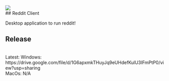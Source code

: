 <img src="./resources/icon.ico"/>
<br>
## Reddit Client

Desktop application to run reddit!

## Release

<br/>
Latest:
  Windows: https://drive.google.com/file/d/1G6apxmkTHuyJq9eUHdefKulU3IFmPtP0/view?usp=sharing
  <br/>
  MacOs: N/A
